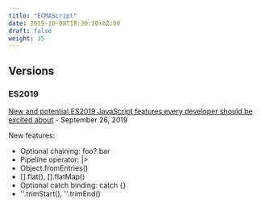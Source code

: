 ```yaml
---
title: "ECMAScript"
date: 2019-10-08T18:30:20+02:00
draft: false
weight: 35
---
```


## Versions

### ES2019

[New and potential ES2019 JavaScript features every developer should be excited about](https://blog.logrocket.com/new-es2019-javascript-features-every-developer-should-be-excited-about/) - September 26, 2019

New features:

- Optional chaining: foo?.bar
- Pipeline operator: |>
- Object.fromEntries()
- [].flat(), [].flatMap()
- Optional catch binding: catch {}
- ''.trimStart(), ''.trimEnd()

